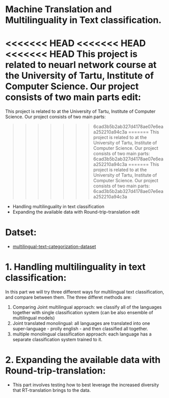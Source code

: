 # Machine Translation and  Multilinguality in Text classification.
<<<<<<< HEAD
<<<<<<< HEAD
<<<<<<< HEAD
This project is related to neuarl network course at the University of Tartu, Institute of Computer Science. Our project consists of two main parts edit:
=======
This project is related to at the University of Tartu, Institute of Computer Science. 
Our project consists of two main parts:
>>>>>>> 6cad3b5b2ab327d4178ae07e6eaa252210a94c3a
=======
This project is related to at the University of Tartu, Institute of Computer Science. 
Our project consists of two main parts:
>>>>>>> 6cad3b5b2ab327d4178ae07e6eaa252210a94c3a
=======
This project is related to at the University of Tartu, Institute of Computer Science. 
Our project consists of two main parts:
>>>>>>> 6cad3b5b2ab327d4178ae07e6eaa252210a94c3a
*  Handling multilinguality in text classification
*  Expanding the available data with Round-trip-translation edit


# Datset: 
* [multilingual-text-categorization-dataset](https://github.com/valeriano-manassero/multilingual-text-categorization-dataset)



# 1. Handling multilinguality in text classification:
In this part we will try three different ways for multilingual text classification, and compare between them. The three differet methods are:
1. Comparing Joint multilingual approach: we classify all of the languages together with single classification system (can be also ensemble of multilingual models)
2. Joint translated monolingual: all languages are translated into one super-language - prolly english - and then classified all together.
3. multiple monolingual classification approach: each language has a separate classification system trained to it.

# 2. Expanding the available data with Round-trip-translation:
* This part involves testing how to best leverage the increased diversity that RT-translation brings to the data.

